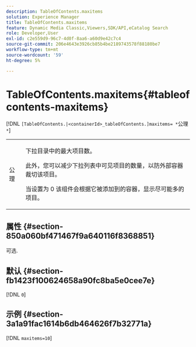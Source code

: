 ```yaml
---
description: TableOfContents.maxitems
solution: Experience Manager
title: TableOfContents.maxitems
feature: Dynamic Media Classic,Viewers,SDK/API,eCatalog Search
role: Developer,User
exl-id: c2e559d9-96c7-4d0f-8aa6-a60d9e42c7c4
source-git-commit: 206e4643e3926cb85b4be2189743578f88180be7
workflow-type: tm+mt
source-wordcount: '59'
ht-degree: 5%

---
```


# TableOfContents.maxitems{#tableofcontents-maxitems}

[!DNL `[TableOfContents.|<containerId>_tableOfContents.]maxitems= *`公理`*`]

<table id="table_F9BC656721B04870AC628ACBC47E7200"> 
 <tbody> 
  <tr> 
   <td> <p> <span class="codeph"><span class="varname"> 公理</span></span> </p> </td> 
   <td> <p>下拉目录中的最大项目数。 </p> <p>此外，您可以减少下拉列表中可见项目的数量，以防外部容器裁切该项目。 </p> <p>当设置为 <span class="codeph"> 0</span> 该组件会根据它被添加到的容器，显示尽可能多的项目。 </p> </td> 
  </tr> 
 </tbody> 
</table>

## 属性 {#section-850a060bf471467f9a640116f8368851}

可选.

## 默认 {#section-fb1423f100624658a90fc8ba5e0cee7e}

[!DNL `0`]

## 示例 {#section-3a1a91fac1614b6db464626f7b32771a}

[!DNL `maxitems=10`]
